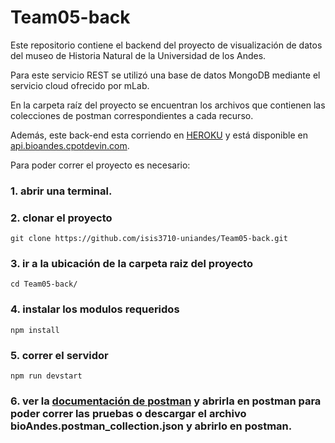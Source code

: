 # Team05-back

Este repositorio contiene el backend del proyecto de visualización de datos del museo de Historia Natural de la Universidad de los Andes.

Para este servicio REST se utilizó una base de datos MongoDB mediante el servicio cloud ofrecido por mLab.

En la carpeta raíz del proyecto se encuentran los archivos que contienen las colecciones de postman correspondientes a cada recurso.

Además, este back-end esta corriendo en [HEROKU](https://boiling-brushlands-27343.herokuapp.com/) y está disponible en [api.bioandes.cpotdevin.com](http://api.bioandes.cpotdevin.com).

Para poder correr el proyecto es necesario:
### 1. abrir una terminal.
### 2. clonar el proyecto
~~~
git clone https://github.com/isis3710-uniandes/Team05-back.git
~~~
### 3. ir a la ubicación de la carpeta raiz del proyecto
~~~
cd Team05-back/
~~~
### 4. instalar los modulos requeridos
~~~
npm install
~~~
### 5. correr el servidor
~~~
npm run devstart
~~~
### 6. ver la [documentación de postman](https://documenter.getpostman.com/view/6824412/S11LsxcA) y abrirla en postman para poder correr las pruebas o descargar el archivo bioAndes.postman_collection.json y abrirlo en postman.
